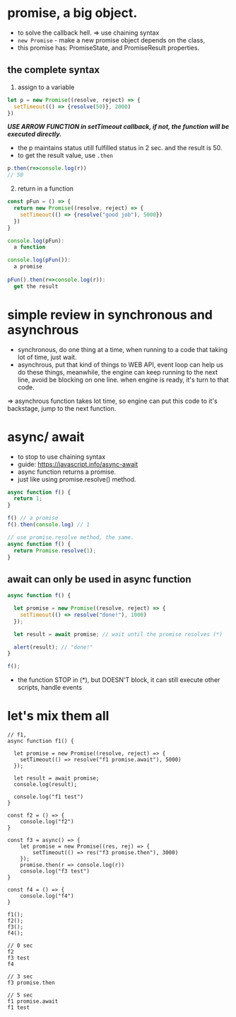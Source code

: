 
# promise, a big object.
- to solve the callback hell. => use chaining syntax
- ```new Promise``` - make a new promise object depends on the class,
- this promise has: PromiseState, and PromiseResult properties.

## the complete syntax
1. assign to a variable
```js
let p = new Promise((resolve, reject) => {
  setTimeout(() => {resolve(50)}, 2000)
})
```
***USE ARROW FUNCTION in setTimeout callback, if not, the function will be executed directly.***
- the p maintains <pending> status utill fulfilled status in 2 sec. and the result is 50.
- to get the result value, use ```.then```
```js
p.then(r=>console.log(r))
// 50
```
2. return in a function
```js
const pFun = () => {
  return new Promise((resolve, reject) => {
    setTimeout(() => {resolve("good job"), 5000})
  })  
}
```
```js
console.log(pFun):
  a function

console.log(pFun()):
  a promise
  
pFun().then(r=>console.log(r)):
  get the result
```

# simple review in synchronous and asynchrous
- synchronous, do one thing at a time, when running to a code that taking lot of time,  just wait.
- asynchrous, put that kind of things to WEB API, event loop can help us do these things, meanwhile, the engine can keep running to the next line, avoid be blocking on one line. when engine is ready, it's turn to that code.

=> asynchrous function takes lot time, so engine can put this code to it's backstage, jump to the next function.

# async/ await
- to stop to use chaining syntax
- guide: https://javascript.info/async-await 
- async function returns a promise.
- just like using promise.resolve() method.
```js
async function f() {
  return 1;
}

f() // a promise
f().then(console.log) // 1

// use promise.resolve method, the same.
async function f() {
  return Promise.resolve(1);
}
```

## await can only be used in async function
```js
async function f() {

  let promise = new Promise((resolve, reject) => {
    setTimeout(() => resolve("done!"), 1000)
  });

  let result = await promise; // wait until the promise resolves (*)

  alert(result); // "done!"
}

f();
```
- the function STOP in (*), but DOESN'T block, it can still execute other scripts, handle events

# let's mix them all

```
// f1, 
async function f1() {

  let promise = new Promise((resolve, reject) => {
    setTimeout(() => resolve("f1 promise.await"), 5000)
  });

  let result = await promise; 
  console.log(result);
  
  console.log("f1 test")
}

const f2 = () => {
    console.log("f2")
}

const f3 = async() => {
    let promise = new Promise((res, rej) => {
        setTimeout(() => res("f3 promise.then"), 3000)
    });
    promise.then(r => console.log(r))
    console.log("f3 test")
}

const f4 = () => {
    console.log("f4")
}

f1();
f2();
f3();
f4();

// 0 sec
f2
f3 test
f4

// 3 sec
f3 promise.then

// 5 sec
f1 promise.await
f1 test
```
